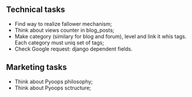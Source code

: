 ## Technical tasks
 - Find way to realize fallower mechanism;
 - Think about views counter in blog_posts;
 - Make category (similary for blog and forum), level and link it whis tags. Each category must uniq set of tags;
 - Check Google request: django dependent fields.

## Marketing tasks
 - Think about Pyoops philosophy;
 - Think about Pyoops sctructure;